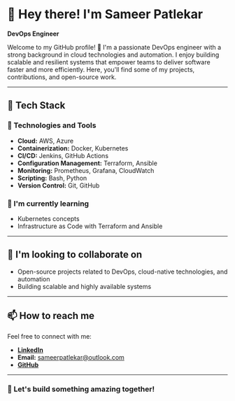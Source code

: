 # 👋 Hey there! I'm **Sameer Patlekar**

**DevOps Engineer**

Welcome to my GitHub profile! 🌟 I'm a passionate DevOps engineer with a strong background in cloud technologies and automation. I enjoy building scalable and resilient systems that empower teams to deliver software faster and more efficiently. Here, you'll find some of my projects, contributions, and open-source work.

---

## 🚀 Tech Stack

### 🔧 Technologies and Tools  
- **Cloud:** AWS, Azure  
- **Containerization:** Docker, Kubernetes  
- **CI/CD:** Jenkins, GitHub Actions  
- **Configuration Management:** Terraform, Ansible  
- **Monitoring:** Prometheus, Grafana, CloudWatch  
- **Scripting:** Bash, Python  
- **Version Control:** Git, GitHub  

### 🌱 I'm currently learning  
- Kubernetes concepts  
- Infrastructure as Code with Terraform and Ansible  

---

## 🤝 I'm looking to collaborate on  
- Open-source projects related to DevOps, cloud-native technologies, and automation  
- Building scalable and highly available systems  

---

## 📫 How to reach me  
Feel free to connect with me:  
- **[LinkedIn](https://www.linkedin.com/in/sameer-patlekar-860360231/)**  
- **Email:** sameerpatlekar@outlook.com  
- **[GitHub](https://github.com/Sameerpatlekar)**  

---

### 🌟 Let's build something amazing together!
